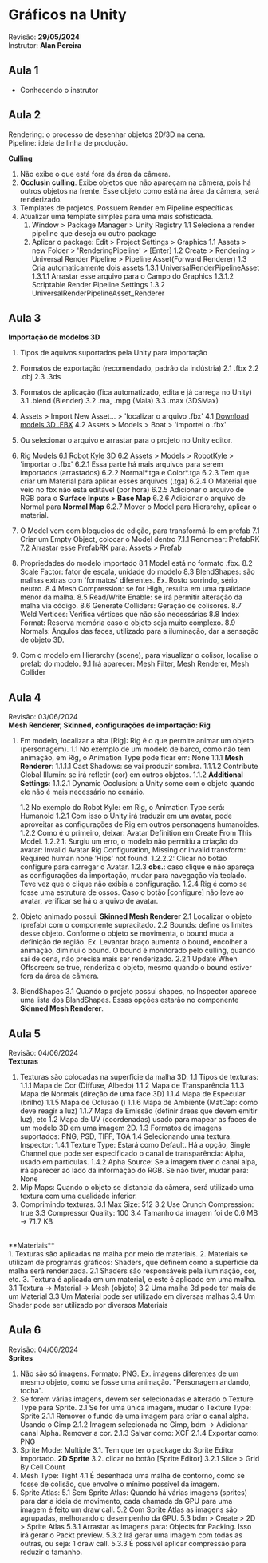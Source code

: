 # Gráficos na Unity
Revisão: **29/05/2024**<br>
Instrutor: **Alan Pereira**<br>

## Aula 1

- Conhecendo o instrutor

## Aula 2

Rendering: o processo de desenhar objetos 2D/3D na cena.<br>
Pipeline: ideia de linha de produção.<br>

**Culling**<br>
1. Não exibe o que está fora da área da câmera.
2. **Occlusin culling**. Exibe objetos que não apareçam na câmera, pois há outros objetos na frente. Esse objeto como está na área da câmera, será renderizado.
3. Templates de projetos. Possuem Render em Pipeline específicas.
4. Atualizar uma template simples para uma mais sofisticada.
    1. Window > Package Manager > Unity Registry
        1.1 Seleciona a render pipeline que deseja ou outro package
    2. Aplicar o package: Edit > Project Settings > Graphics
        1.1 Assets > new Folder > 'RenderingPipeline' > [Enter]
        1.2 Create > Rendering > Universal Render Pipeline > Pipeline Asset(Forward Renderer)
        1.3 Cria automaticamente dois assets
            1.3.1 UniversalRenderPipelineAsset
                1.3.1.1 Arrastar esse arquivo para o Campo do Graphics
                1.3.1.2 Scriptable Render Pipeline Settings
            1.3.2 UniversalRenderPipelineAsset_Renderer

## Aula 3

**Importação de modelos 3D**
1. Tipos de aquivos suportados pela Unity para importação
2. Formatos de exportação (recomendado, padrão da indústria)
    2.1 .fbx
    2.2 .obj
    2.3 .3ds
3. Formatos de aplicação (fica automatizado, edita e já carrega no Unity)
    3.1 .blend (Blender)
    3.2 .ma, .mpg (Maia)
    3.3 .max (3DSMax)
4. Assets > Import New Asset... > 'localizar o arquivo .fbx'
    4.1 [Download models 3D .FBX](https://free3d.com/3d-models/fbx)
    4.2 Assets > Models > Boat > 'importei o .fbx'
5. Ou selecionar o arquivo e arrastar para o projeto no Unity editor.
6. Rig Models
    6.1 [Robot Kyle 3D](https://rigmodels.com/model.php?view=Robot_Kyle-3d-model__208238ef467444a6a43fdc7983470162&manualsearch=1)
    6.2  Assets > Models > RobotKyle > 'importar o .fbx'
        6.2.1 Essa parte há mais arquivos para serem importados (arrastados)
        6.2.2 Normal*.tga e Color*.tga
        6.2.3 Tem que criar um Material para aplicar esses arquivos (.tga)
        6.2.4 O Material que veio no fbx não está editável (por hora)
        6.2.5 Adicionar o arquivo de RGB para o **Surface Inputs > Base Map**
        6.2.6 Adicionar o arquivo de Normal para **Normal Map**
        6.2.7 Mover o Model para Hierarchy, aplicar o material.
7. O Model vem com bloqueios de edição, para transformá-lo em prefab
    7.1 Criar um Empty Object, colocar o Model dentro
        7.1.1 Renomear: PrefabRK
    7.2 Arrastar esse PrefabRK para: Assets > Prefab

8. Propriedades do modelo importado
    8.1 Model está no formato .fbx.
    8.2 Scale Factor: fator de escala, unidade do modelo
    8.3 BlendShapes: são malhas extras com 'formatos' diferentes. Ex. Rosto sorrindo, sério, neutro.
    8.4 Mesh Compression: se for High, resulta em uma qualidade menor da malha.
    8.5 Read/Write Enable: se irá permitir alteração da malha via código.
    8.6 Generate Colliders: Geração de colisores.
    8.7 Weld Vertices: Verifica vértices que não são necessárias
    8.8 Index Format: Reserva memória caso o objeto seja muito complexo.
    8.9 Normals: Ângulos das faces, utilizado para a iluminação, dar a sensação de objeto 3D.
9. Com o modelo em Hierarchy (scene), para visualizar o colisor, localise o prefab do modelo.
    9.1 Irá aparecer: Mesh Filter, Mesh Renderer, Mesh Collider

## Aula 4

Revisão: 03/06/2024<br>
**Mesh Renderer, Skinned, configurações de importação: Rig**<br>
1. Em modelo, localizar a aba [Rig]: Rig é o que permite animar um objeto (personagem).
    1.1 No exemplo de um modelo de barco, como não tem animação, em Rig, o Animation 
    Type pode ficar em: None
        1.1.1 **Mesh Renderer**: 
            1.1.1.1 Cast Shadows: se vai produzir sombra.
            1.1.1.2 Contribute Global Illumin: se irá refletir (cor) em outros objetos.
        1.1.2 **Additional Settings**:
            1.1.2.1 Dynamic Occlusion: a Unity some com o objeto quando ele não é mais necessário no cenário.

    1.2 No exemplo do Robot Kyle: em Rig, o Animation Type será: Humanoid
        1.2.1 Com isso o Unity irá traduzir em um avatar, pode aproveitar as configurações de Rig em outros personagens humanoides.
        1.2.2 Como é o primeiro, deixar: Avatar Definition em Create From This Model.
            1.2.2.1: Surgiu um erro, o modelo não permitiu a criação do avatar: Invalid Avatar Rig Configuration, Missing or invalid transform: Required human none 'Hips' not found.
            1.2.2.2: Clicar no botão configure para carregar o Avatar.
        1.2.3 **obs.**: caso clique e não apareça as configurações da importação, mudar para navegação via teclado. Teve vez que o clique não exibia a configuração.
        1.2.4 Rig é como se fosse uma estrutura de ossos. Caso o botão [configure] não leve ao avatar, verificar se há o arquivo de avatar.
2. Objeto animado possui: **Skinned Mesh Renderer**
    2.1 Localizar o objeto (prefab) com o componente supracitado.
    2.2 Bounds: define os limites desse objeto. Conforme o objeto se movimenta, o bound muda a definição de região. Ex. Levantar braço aumenta o bound, encolher a animação, diminui o bound. O bound é monitorado pelo culling, quando sai de cena, não precisa mais ser renderizado.
        2.2.1 Update When Offscreen: se true, renderiza o objeto, mesmo quando o bound estiver fora da área da câmera.
3. BlendShapes
    3.1 Quando o projeto possui shapes, no Inspector aparece uma lista dos BlandShapes. Essas opções estarão no componente **Skinned Mesh Renderer**.

## Aula 5

Revisão: 04/06/2024<br>
**Texturas**<br>
1. Texturas são colocadas na superfície da malha 3D.
    1.1 Tipos de texturas:
        1.1.1 Mapa de Cor (Diffuse, Albedo)
        1.1.2 Mapa de Transparência
        1.1.3 Mapa de Normais (direção de uma face 3D)
        1.1.4 Mapa de Especular (brilho)
        1.1.5 Mapa de Oclusão ()
        1.1.6 Mapa de Ambiente (MatCap: como deve reagir a luz)
        1.1.7 Mapa de Emissão (definir áreas que devem emitir luz), etc
    1.2 Mapa de UV (coordenadas) usado para mapear as faces de um modelo 3D em uma imagem 2D.
    1.3 Formatos de imagens suportados: PNG, PSD, TIFF, TGA
    1.4 Selecionando uma textura. Inspector: 
        1.4.1 Texture Type: Estará como Default. Há a opção, Single Channel que pode ser especificado o canal de transparência: Alpha, usado em partículas.
        1.4.2 Apha Source: Se a imagem tiver o canal alpa, irá aparecer ao lado da informação do RGB. Se não tiver, mudar para: None
2. Mip Maps: Quando o objeto se distancia da câmera, será utilizado uma textura com uma qualidade inferior.
3. Comprimindo texturas.
    3.1 Max Size: 512
    3.2 Use Crunch Compression: true
    3.3 Compressor Quality: 100
    3.4 Tamanho da imagem foi de 0.6 MB -> 71.7 KB
<br>
**Materiais**<br>
1. Texturas são aplicadas na malha por meio de materiais.
2. Materiais se utilizam de programas gráficos: Shaders, que definem como a superfície da malha será renderizada.
    2.1 Shaders são responsáveis pela iluminação, cor, etc.
3. Textura é aplicada em um material, e este é aplicado em uma malha.
    3.1 Textura -> Material -> Mesh (objeto)
    3.2 Uma malha 3d pode ter mais de um Material
    3.3 Um Material pode ser utilizado em diversas malhas
    3.4 Um Shader pode ser utilizado por diversos Materiais

## Aula 6

Revisão: 04/06/2024<br>
**Sprites**<br>
1. Não são só imagens. Formato: PNG. Ex. imagens diferentes de um mesmo objeto, como se fosse uma animação. "Personagem andando, tocha".
2. Se forem várias imagens, devem ser selecionadas e alterado o Texture Type para Sprite.
    2.1 Se for uma única imagem, mudar o Texture Type: Sprite
        2.1.1 Remover o fundo de uma imagem para criar o canal alpha. Usando o Gimp
        2.1.2 Imagem selecionada no  Gimp, bdm -> Adicionar canal Alpha. Remover a cor.
        2.1.3 Salvar como: XCF
        2.1.4 Exportar como: PNG
3. Sprite Mode: Multiple
    3.1. Tem que ter o package do Sprite Editor importado. **2D Sprite**
    3.2. clicar no botão [Sprite Editor]
        3.2.1 Slice > Grid By Cell Count
4. Mesh Type: Tight
    4.1 É desenhada uma malha de contorno, como se fosse de colisão, que envolve o mínimo possível da imagem.
5. Sprite Atlas: 
    5.1 Sem Sprite Atlas: Quando há várias imagens (sprites) para dar a ideia de movimento, cada chamada da GPU para uma imagem é feito um draw call.
    5.2 Com Sprite Atlas as imagens são agrupadas, melhorando o desempenho da GPU.
    5.3 bdm > Create > 2D > Sprite Atlas
        5.3.1 Arrastar as imagens para: Objects for Packing. Isso irá gerar o Packt preview.
        5.3.2 Irá gerar uma imagem com todas as outras, ou seja: 1 draw call.
        5.3.3 É possível aplicar compressão para reduzir o tamanho.

